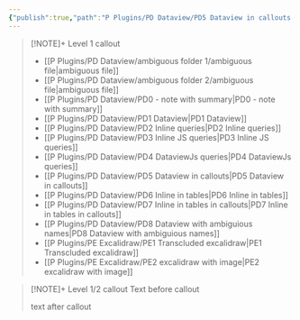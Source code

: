```yaml
---
{"publish":true,"path":"P Plugins/PD Dataview/PD5 Dataview in callouts.md","permalink":"/p-plugins/pd-dataview/pd-5-dataview-in-callouts/","PassFrontmatter":true}
---
```



> [!NOTE]+ Level 1 callout
>  - [[P Plugins/PD Dataview/ambiguous folder 1/ambiguous file\|ambiguous file]]
> - [[P Plugins/PD Dataview/ambiguous folder 2/ambiguous file\|ambiguous file]]
> - [[P Plugins/PD Dataview/PD0 - note with summary\|PD0 - note with summary]]
> - [[P Plugins/PD Dataview/PD1 Dataview\|PD1 Dataview]]
> - [[P Plugins/PD Dataview/PD2 Inline queries\|PD2 Inline queries]]
> - [[P Plugins/PD Dataview/PD3 Inline JS queries\|PD3 Inline JS queries]]
> - [[P Plugins/PD Dataview/PD4 DataviewJs queries\|PD4 DataviewJs queries]]
> - [[P Plugins/PD Dataview/PD5 Dataview in callouts\|PD5 Dataview in callouts]]
> - [[P Plugins/PD Dataview/PD6 Inline in tables\|PD6 Inline in tables]]
> - [[P Plugins/PD Dataview/PD7 Inline in tables in callouts\|PD7 Inline in tables in callouts]]
> - [[P Plugins/PD Dataview/PD8 Dataview with ambiguious names\|PD8 Dataview with ambiguious names]]
> - [[P Plugins/PE Excalidraw/PE1 Transcluded excalidraw\|PE1 Transcluded excalidraw]]
> - [[P Plugins/PE Excalidraw/PE2 excalidraw with image\|PE2 excalidraw with image]]
> 

> [!NOTE]+ Level 1/2 callout
> Text before callout
> 
> 
> 
> text after callout

